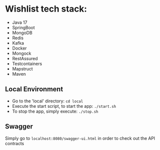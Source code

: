 # Wishlist tech stack:
- Java 17
- SpringBoot
- MongoDB
- Redis
- Kafka
- Docker
- Mongock
- RestAssured
- Testcontainers
- Mapstruct
- Maven

## Local Environment
- Go to the 'local' directory: `cd local`
- Execute the start script, to start the app: `./start.sh`
- To stop the app, simply execute: `./stop.sh`

##  Swagger
Simply go to `localhost:8080/swagger-ui.html` in order to check out the API contracts

